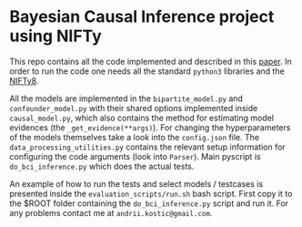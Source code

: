 # Bayesian Causal Inference project using NIFTy

This repo contains all the code implemented and described in this [paper](https://gitlab.mpcdf.mpg.de/ift/papers/bayesiancausalinference](https://github.com/Cosmicstring/Bayesian-Causal-Inference-with-IFT/tree/main/paper)). In order to run the code one needs all the standard `python3` libraries and the [NIFTy8](https://gitlab.mpcdf.mpg.de/ift/nifty).

All the models are implemented in the `bipartite_model.py` and `confounder_model.py` with their shared options implemented inside `causal_model.py`, which also contains the method for estimating model evidences (the `_get_evidence(**args)`). For changing the hyperparameters of the models themselves take a look into the `config.json` file. The `data_processing_utilities.py` contains the relevant setup information for configuring the code arguments (look into `Parser`). Main pyscript is `do_bci_inference.py` which does the actual tests.

An example of how to run the tests and select models / testcases is presented inside the `evaluation_scripts/run.sh` bash script. First copy it to the $ROOT folder containing the `do_bci_inference.py` script and run it. For any problems contact me at `andrii.kostic@gmail.com`. 
